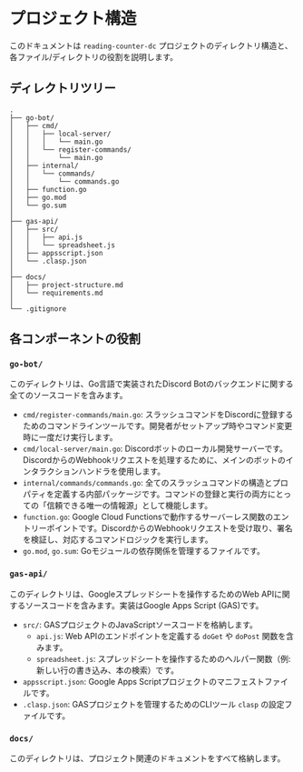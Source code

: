 # プロジェクト構造

このドキュメントは `reading-counter-dc` プロジェクトのディレクトリ構造と、各ファイル/ディレクトリの役割を説明します。

## ディレクトリツリー

```plaintext
.
├── go-bot/
│   ├── cmd/
│   │   ├── local-server/
│   │   │   └── main.go
│   │   └── register-commands/
│   │       └── main.go
│   ├── internal/
│   │   └── commands/
│   │       └── commands.go
│   ├── function.go
│   ├── go.mod
│   └── go.sum
│
├── gas-api/
│   ├── src/
│   │   ├── api.js
│   │   └── spreadsheet.js
│   ├── appsscript.json
│   └── .clasp.json
│
├── docs/
│   ├── project-structure.md
│   └── requirements.md
│
└── .gitignore
```

## 各コンポーネントの役割

### `go-bot/`

このディレクトリは、Go言語で実装されたDiscord Botのバックエンドに関する全てのソースコードを含みます。

- `cmd/register-commands/main.go`: スラッシュコマンドをDiscordに登録するためのコマンドラインツールです。開発者がセットアップ時やコマンド変更時に一度だけ実行します。
- `cmd/local-server/main.go`: Discordボットのローカル開発サーバーです。DiscordからのWebhookリクエストを処理するために、メインのボットのインタラクションハンドラを使用します。
- `internal/commands/commands.go`: 全てのスラッシュコマンドの構造とプロパティを定義する内部パッケージです。コマンドの登録と実行の両方にとっての「信頼できる唯一の情報源」として機能します。
- `function.go`: Google Cloud Functionsで動作するサーバーレス関数のエントリーポイントです。DiscordからのWebhookリクエストを受け取り、署名を検証し、対応するコマンドロジックを実行します。
- `go.mod`, `go.sum`: Goモジュールの依存関係を管理するファイルです。

### `gas-api/`

このディレクトリは、Googleスプレッドシートを操作するためのWeb APIに関するソースコードを含みます。実装はGoogle Apps Script (GAS)です。

- `src/`: GASプロジェクトのJavaScriptソースコードを格納します。
  - `api.js`: Web APIのエンドポイントを定義する `doGet` や `doPost` 関数を含みます。
  - `spreadsheet.js`: スプレッドシートを操作するためのヘルパー関数（例: 新しい行の書き込み、本の検索）です。
- `appsscript.json`: Google Apps Scriptプロジェクトのマニフェストファイルです。
- `.clasp.json`: GASプロジェクトを管理するためのCLIツール `clasp` の設定ファイルです。

### `docs/`

このディレクトリは、プロジェクト関連のドキュメントをすべて格納します。
